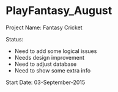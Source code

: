 # PlayFantasy_August

Project Name: Fantasy Cricket

Status:

  - Need to add some logical issues
  - Needs design improvement
  - Need to adjust database
  - Need to show some extra info
  
Start Date: 03-September-2015
